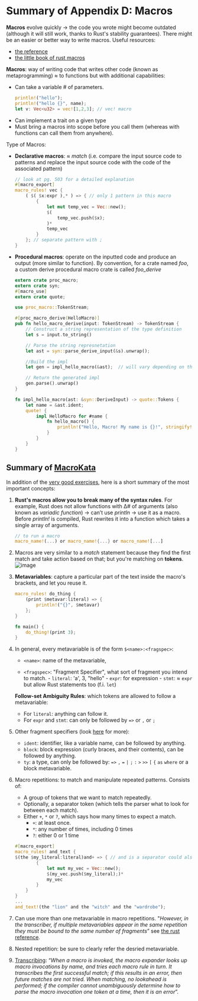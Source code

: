 # Summary of Appendix D: Macros
**Macros** evolve quickly -> the code you wrote might become outdated (although it will still work, thanks to Rust's stability guarantees). There might be an easier or better way to write macros. Useful resources:
- [the reference](https://doc.rust-lang.org/reference/macros.html)
- [the little book of rust macros](https://danielkeep.github.io/tlborm/book/index.html)

**Macros**: way of writing code that writes other code (known as metaprogramming) ≈ to functions but with additional capabilities:
- Can take a variable # of parameters.
  ```rust
  println!("hello");
  println!("hello {}", name);
  let v: Vec<u32> = vec![1,2,3]; // vec! macro 
  ```
- Can implement a trait on a given type
- Must bring a macros into scope before you call them (whereas with functions can call them from anywhere).

Type of Macros:
- **Declarative macros**: ≈ _match_ (i.e. compare the input source code to patterns and replace the input source code with the code of the associated pattern)
  ```rust
  // look at pg. 503 for a detailed explanation 
  #[macro_export]
  macro_rules! vec {
      ( $( $x:expr ),* ) => { // only 1 pattern in this macro
          {
              let mut temp_vec = Vec::new();
              $(
                  temp_vec.push($x);
              )*
              temp_vec
          }
      }; // separate pattern with ;
  }
  ```
- **Procedural macros**: operate on the inputted code and produce an output (more similar to function). By convention, for a crate named _foo_, a custom derive procedural macro crate is called _foo_derive_
  ```rust
  extern crate proc_macro;
  extern crate syn;
  #[macro_use]
  extern crate quote;

  use proc_macro::TokenStream;

  #[proc_macro_derive(HelloMacro)]
  pub fn hello_macro_derive(input: TokenStream) -> TokenStream {
      // Construct a string representation of the type definition
      let s = input.to_string()

      // Parse the string represnetation
      let ast = syn::parse_derive_input(&s).unwrap();

      //Build the impl
      let gen = impl_hello_macro(&ast);  // will vary depending on the goal of your procedural macro

      // Return the generated impl
      gen.parse().unwrap()
  }

  fn impl_hello_macro(ast: &syn::DeriveInput) -> quote::Tokens {
      let name = &ast.ident;
      quote! {
          impl HelloMacro for #name {
              fn hello_macro() {
                  println!("Hello, Macro! My name is {}!", stringify!(#name));
              }
          }
      }
  }
  ```

## Summary of [MacroKata](https://github.com/tfpk/macrokata)

In addition of the [very good exercises](https://github.com/tfpk/macrokata/tree/main/exercises), here is a short summary of the most important concepts:

1. 	**Rust's macros allow you to break many of the syntax rules**. For example, Rust does not allow functions with Δ# of arguments (also known as *variadic function*) -> can’t use _println_ -> use it as a macro. Before _println!_ is compiled, Rust rewrites it into a function which takes a single array of arguments.
    ```rust
    // to run a macro
    macro_name!(...) or macro_name!{...} or macro_name![...]
    ```
2. Macros are very similar to a _match_ statement because they find the first match and take action based on that; but you're matching on **tokens**.
![image](https://user-images.githubusercontent.com/61462365/232204734-3de7794b-9144-4533-97e1-9b6accdbe08c.png)
3. **Metavariables**: capture a particular part of the text inside the macro's brackets, and let you reuse it.
    ```rust
    macro_rules! do_thing {
        (print $metavar:literal) => {
            println!("{}", $metavar)
        };
    }

    fn main() {
        do_thing!(print 3);
    }
    ```
4. 	In general, every metavariable is of the form `$<name>:<fragspec>`:
    - `<name>`: name of the metavariable, 
	  
    - `<fragspec>`: "Fragment Specifier", what sort of fragment you intend to match. 
	      - `literal`: 'a', 3, "hello"
	      - `expr`: for expression
	      - `stmt`: ≈ `expr` but allow Rust statements too (f.i. `let`)
	 
  	**Follow-set Ambiguity Rules**: which tokens are allowed to follow a metavariable:
	   - For `literal`: anything can follow it.
	   - For `expr` and `stmt`: can only be followed by  `=>`  or `,` or `;`

5. Other fragment specifiers (look [here](https://doc.rust-lang.org/reference/macros-by-example.html#metavariables) for more):
    - `ident`: identifier, like a variable name, can be followed by anything.
    - `block`: block expression (curly braces, and their contents), can be followed by anything.
    - `ty`: a type, can only be followed by: `=>` `,` `=` `|` `;` `:` `>` `>>` `[` `{` `as` `where` or a block metavariable.
6. Macro repetitions: to match and manipulate repeated patterns. Consists of:
    - A group of tokens that we want to match repeatedly.
    - Optionally, a separator token (which tells the parser what to look for between each match).
    - Either `+`, `*` or `?`, which says how many times to expect a match. 
      - `+`: at least once. 
      - `*`: any number of times, including 0 times
      - `?`: either 0 or 1 time
    ```rust
    #[macro_export]
    macro_rules! and_text {
    $(the $my_literal:literal)and+ => { // and is a separator could also use , it’s optional
            {
                let mut my_vec = Vec::new();
                $(my_vec.push($my_literal);)*
                my_vec
            }
        }
    }
    ...
    and_text!(the "lion" and the "witch" and the "wardrobe");
    ```

7. Can use more than one metavariable in macro repetitions. "_However, in the transcriber, if multiple metavariables appear in the same repetition they must be bound to the same number of fragments_” see [the rust reference](https://doc.rust-lang.org/reference/macros-by-example.html#transcribing).
8. Nested repetition: be sure to clearly refer the desried metavariable.
9. [Transcribing](https://doc.rust-lang.org/reference/macros-by-example.html#transcribing): “_When a macro is invoked, the macro expander looks up macro invocations by name, and tries each macro rule in turn. It transcribes the first successful match; if this results in an error, then future matches are not tried. When matching, no lookahead is performed; if the compiler cannot unambiguously determine how to parse the macro invocation one token at a time, then it is an error_”.


